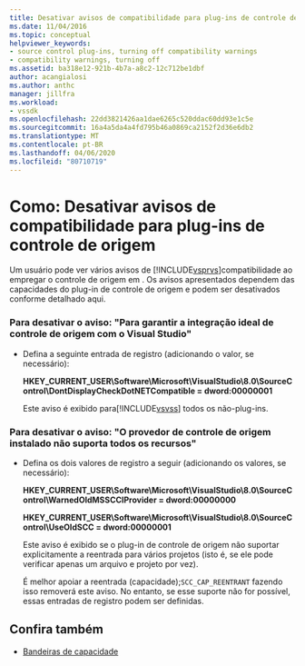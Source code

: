 ```yaml
---
title: Desativar avisos de compatibilidade para plug-ins de controle de origem | Microsoft Docs
ms.date: 11/04/2016
ms.topic: conceptual
helpviewer_keywords:
- source control plug-ins, turning off compatibility warnings
- compatibility warnings, turning off
ms.assetid: ba318e12-921b-4b7a-a8c2-12c712be1dbf
author: acangialosi
ms.author: anthc
manager: jillfra
ms.workload:
- vssdk
ms.openlocfilehash: 22dd3821426aa1dae6265c520ddac60dd93e1c5e
ms.sourcegitcommit: 16a4a5da4a4fd795b46a0869ca2152f2d36e6db2
ms.translationtype: MT
ms.contentlocale: pt-BR
ms.lasthandoff: 04/06/2020
ms.locfileid: "80710719"
---
```

# <a name="how-to-turn-off-compatibility-warnings-for-source-control-plug-ins"></a>Como: Desativar avisos de compatibilidade para plug-ins de controle de origem
Um usuário pode ver vários avisos de [!INCLUDE[vsprvs](../code-quality/includes/vsprvs_md.md)]compatibilidade ao empregar o controle de origem em . Os avisos apresentados dependem das capacidades do plug-in de controle de origem e podem ser desativados conforme detalhado aqui.

### <a name="to-disable-the-warning-to-ensure-optimal-source-control-integration-with-visual-studio"></a>Para desativar o aviso: "Para garantir a integração ideal de controle de origem com o Visual Studio"

- Defina a seguinte entrada de registro (adicionando o valor, se necessário):

   **HKEY_CURRENT_USER\Software\Microsoft\VisualStudio\8.0\SourceControl\DontDisplayCheckDotNETCompatible = dword:00000001**

   Este aviso é exibido para[!INCLUDE[vsvss](../extensibility/includes/vsvss_md.md)] todos os não-plug-ins.

### <a name="to-disable-the-warning-the-installed-source-control-provider-does-not-support-all-the-capabilities"></a>Para desativar o aviso: "O provedor de controle de origem instalado não suporta todos os recursos"

- Defina os dois valores de registro a seguir (adicionando os valores, se necessário):

     **HKEY_CURRENT_USER\Software\Microsoft\VisualStudio\8.0\SourceControl\WarnedOldMSSCCIProvider = dword:00000000**

    **HKEY_CURRENT_USER\Software\Microsoft\VisualStudio\8.0\SourceControl\UseOldSCC = dword:00000001**

     Este aviso é exibido se o plug-in de controle de origem não suportar explicitamente a reentrada para vários projetos (isto é, se ele pode verificar apenas um arquivo e projeto por vez).

     É melhor apoiar a reentrada (capacidade);`SCC_CAP_REENTRANT` fazendo isso removerá este aviso. No entanto, se esse suporte não for possível, essas entradas de registro podem ser definidas.

## <a name="see-also"></a>Confira também
- [Bandeiras de capacidade](../extensibility/capability-flags.md)
